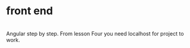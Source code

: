 # front end
<br>
Angular step by step.
From lesson <span style="font-weight 700">Four</span> you need localhost for project to work.
